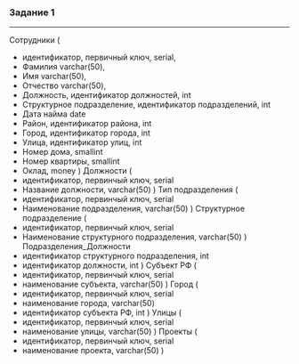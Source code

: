### Задание 1
---
Сотрудники (   
* идентификатор, первичный ключ, serial,
* Фамилия varchar(50),
* Имя varchar(50),
* Отчество varchar(50),
* Должность, идентификатор должностей, int
* Структурное подразделение, идентификатор подразделений, int
* Дата найма date
* Район, идентификатор района, int
* Город, идентификатор города, int
* Улица, идентификатор улиц, int
* Номер дома, smallint
* Номер квартиры, smallint
* Оклад, money
)
Должности (
* идентификатор, первинчый ключ, serial
* Название должности, varchar(50)
)
Тип подразделения (
* идентификатор, первинчый ключ, serial
* Наименование подразделения, varchar(50)
)
Структурное подразделение (
* идентификатор, первинчый ключ, serial
* Наименование структурного подразделения, varchar(50)
)
Подразделения_Должности
* идентификатор структурного подразделения, int
* идентификатор должности, int
)
Субъект РФ (
* идентификатор, первинчый ключ, serial
* наименование субъекта, varchar(50)
)
Город (
* идентификатор, первинчый ключ, serial
* наименование города, varchar(50)
* идентификатор субъекта РФ, int
)
Улицы (
* идентификатор, первинчый ключ, serial
* наименование улицы, varchar(50)
)
Проекты (
* идентификатор, первинчый ключ, serial
* наименование проекта, varchar(50)
)
